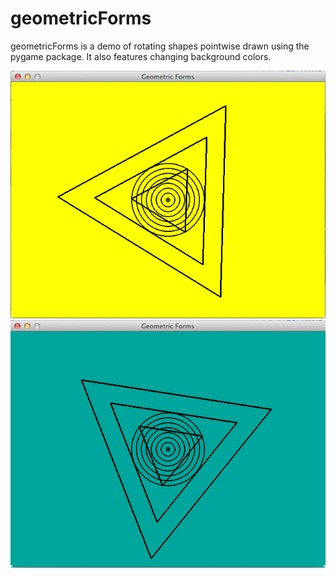 geometricForms
==============

geometricForms is a demo of rotating shapes pointwise drawn using the pygame package. It also features changing background colors.

![](gf_screenshot1.png)
![](gf_screenshot2.png)
